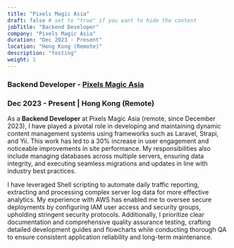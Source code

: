 ```yaml
---
title: "Pixels Magic Asia"
draft: false # set to "true" if you want to hide the content
jobTitle: "Backend Developer"
company: "Pixels Magic Asia"
duration: "Dec 2023 - Present"
location: "Hong Kong (Remote)"
description: "testing"
weight: 1
---
```


### Backend Developer - [Pixels Magic Asia](https://pixelsmagic.com/)

### Dec 2023 - Present | Hong Kong (Remote)

As a **Backend Developer** at Pixels Magic Asia (remote, since December 2023), I have played a pivotal role in developing and maintaining dynamic content management systems using frameworks such as Laravel, Strapi, and Yii. This work has led to a 30% increase in user engagement and noticeable improvements in site performance. My responsibilities also include managing databases across multiple servers, ensuring data integrity, and executing seamless migrations and updates in line with industry best practices.

I have leveraged Shell scripting to automate daily traffic reporting, extracting and processing complex server log data for more effective analytics. My experience with AWS has enabled me to oversee secure deployments by configuring IAM user access and security groups, upholding stringent security protocols. Additionally, I prioritize clear documentation and comprehensive quality assurance testing, crafting detailed development guides and flowcharts while conducting thorough QA to ensure consistent application reliability and long-term maintenance.
